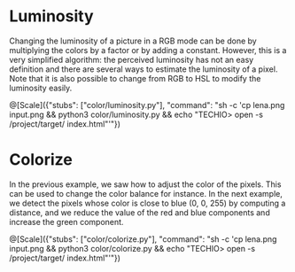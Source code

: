 # Luminosity

Changing the luminosity of a picture in a RGB mode can be done by multiplying the colors by a factor or by adding a constant. However, this is a very simplified algorithm: the perceived luminosity has not an easy definition and there are several ways to estimate the luminosity of a pixel. Note that it is also possible to change from RGB to HSL to modify the luminosity easily.

@[Scale]({"stubs": ["color/luminosity.py"], "command": "sh -c 'cp lena.png input.png && python3 color/luminosity.py && echo \"TECHIO> open -s /project/target/ index.html\"'"})

# Colorize

In the previous example, we saw how to adjust the color of the pixels. This can be used to change the color balance for instance. In the next example, we detect the pixels whose color is close to blue (0, 0, 255) by computing a distance, and we reduce the value of the red and blue components and increase the green component.

@[Scale]({"stubs": ["color/colorize.py"], "command": "sh -c 'cp lena.png input.png && python3 color/colorize.py && echo \"TECHIO> open -s /project/target/ index.html\"'"})

